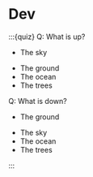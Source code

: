 # Dev


:::{quiz}
Q: What is up?
+ The sky
- The ground
- The ocean
- The trees

Q: What is down?
+ The ground
- The sky
- The ocean
- The trees

:::